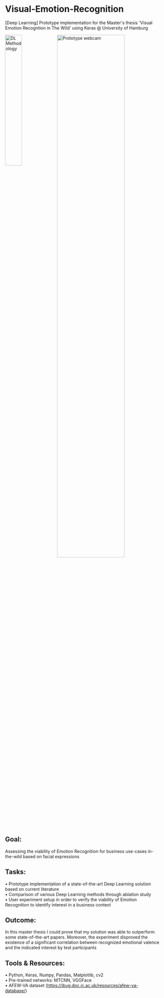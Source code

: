 # Visual-Emotion-Recognition
[Deep Learning] Prototype implementation for the Master's thesis 'Visual Emotion Recogntion in The Wild' using Keras @ University of Hamburg

<p>
  <img src="https://i.ibb.co/31wT3cH/Data-Flow-Diagram-new-1.png" alt="DL Methodology" width="33%" >
  <img src="https://i.ibb.co/HnXxXSx/webcam-foto-1.png" alt="Prototype webcam" width="66%" align="top">
</p>

## Goal:
Assessing the viability of Emotion Recognition for business use-cases in-the-wild based on facial expressions

## Tasks:
• Prototype implementation of a state-of-the-art Deep Learning solution based on current literature<br/>
• Comparison of various Deep Learning methods through ablation study<br/>
• User experiment setup in order to verify the viability of Emotion Recognition to identify interest in a business context

## Outcome:
In this master thesis I could prove that my solution was able to outperform some state-of-the-art papers. Moreover, the experiment disproved the existence of a significant correlation between recognized emotional valence and the indicated interest by test participants

## Tools & Resources:
• Python, Keras, Numpy, Pandas, Matplotlib, cv2<br/>
• Pre-trained networks: MTCNN, VGGFace<br/>
• AFEW-VA dataset (https://ibug.doc.ic.ac.uk/resources/afew-va-database/)
